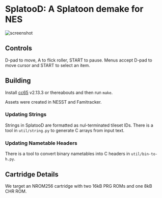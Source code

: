 # SplatooD: A Splatoon demake for NES

![screenshot](http://i.imgur.com/jGOvsaF.png)

## Controls

D-pad to move, A to flick roller, START to pause. Menus accept D-pad to move cursor and START to select an item.

## Building

Install [cc65](ftp://ftp.musoftware.de/pub/uz/cc65/cc65-sources-2.13.3.tar.bz2) v2.13.3 or thereabouts and then run `make`.

Assets were created in NESST and Famitracker.

### Updating Strings

Strings in SplatooD are formatted as nul-terminated tileset IDs. There is a tool in `util/string.py` to generate C arrays from input text.

### Updating Nametable Headers

There is a tool to convert binary nametables into C headers in `util/bin-to-h.py`.

## Cartridge Details

We target an NROM256 cartridge with two 16kB PRG ROMs and one 8kB CHR ROM.
